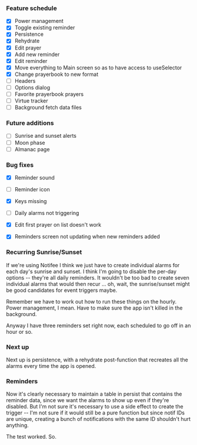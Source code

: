 ### Feature schedule

- [x] Power management
- [x] Toggle existing reminder
- [x] Persistence
- [x] Rehydrate
- [x] Edit prayer
- [x] Add new reminder
- [x] Edit reminder
- [x] Move everything to Main screen so as to have access to useSelector
- [x] Change prayerbook to new format
- [ ] Headers
- [ ] Options dialog
- [ ] Favorite prayerbook prayers
- [ ] Virtue tracker
- [ ] Background fetch data files

### Future additions

- [ ] Sunrise and sunset alerts
- [ ] Moon phase
- [ ] Almanac page

### Bug fixes

- [x] Reminder sound
- [ ] Reminder icon
- [x] Keys missing
- [ ] Daily alarms not triggering
- [x] Edit first prayer on list doesn't work
- [x] Reminders screen not updating when new reminders added


### Recurring Sunrise/Sunset

If we're using Notifee I think we just have to create individual alarms for each day's sunrise and sunset.
I think I'm going to disable the per-day options -- they're all daily reminders.  It wouldn't be too bad
to create seven individual alarms that would then recur ... oh, wait, the sunrise/sunset might be good
candidates for event triggers maybe.

Remember we have to work out how to run these things on the hourly.  Power management, I mean.  Have to
make sure the app isn't killed in the background.

Anyway I have three reminders set right now, each scheduled to go off in an hour or so.

### Next up

Next up is persistence, with a rehydrate post-function that recreates all the alarms
every time the app is opened.

### Reminders

Now it's clearly necessary to maintain a table in persist that contains the reminder
data, since we want the alarms to show up even if they're disabled.  But I'm not sure
it's necessary to use a side effect to create the trigger -- I'm not sure if it would
still be a pure function but since notif IDs are unique, creating a bunch of notifications
with the same ID shouldn't hurt anything.

The test worked.  So.
